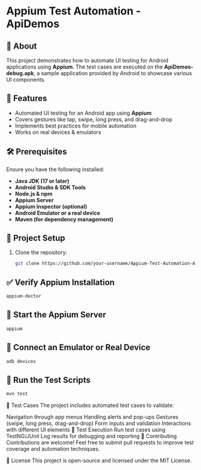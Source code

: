 # Appium Test Automation - ApiDemos

## 📌 About
This project demonstrates how to automate UI testing for Android applications using **Appium**. The test cases are executed on the **ApiDemos-debug.apk**, a sample application provided by Android to showcase various UI components.

## 🚀 Features
- Automated UI testing for an Android app using **Appium**
- Covers gestures like tap, swipe, long press, and drag-and-drop
- Implements best practices for mobile automation
- Works on real devices & emulators

## 🛠️ Prerequisites
Ensure you have the following installed:
- **Java JDK (17 or later)**
- **Android Studio & SDK Tools**
- **Node.js & npm**
- **Appium Server**
- **Appium Inspector (optional)**
- **Android Emulator or a real device**
- **Maven (for dependency management)**

## 📂 Project Setup
1. Clone the repository:
   ```sh
   git clone https://github.com/your-username/Appium-Test-Automation-ApiDemos.git
   ```
## ✅ Verify Appium Installation
```sh
appium-doctor
```

## 🚀 Start the Appium Server
```sh
appium
```

## 📱 Connect an Emulator or Real Device
```sh
adb devices
```

## 🏃 Run the Test Scripts
```sh
mvn test
```

📜 Test Cases
The project includes automated test cases to validate:

Navigation through app menus
Handling alerts and pop-ups
Gestures (swipe, long press, drag-and-drop)
Form inputs and validation
Interactions with different UI elements
📌 Test Execution
Run test cases using TestNG/JUnit
Log results for debugging and reporting
🤝 Contributing
Contributions are welcome! Feel free to submit pull requests to improve test coverage and automation techniques.

📄 License
This project is open-source and licensed under the MIT License.
